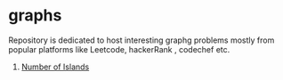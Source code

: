 # graphs

Repository is dedicated to host interesting graphg problems mostly from popular platforms like Leetcode, hackerRank , codechef etc.

1. [Number of Islands](https://github.com/KumarAbhinav2/graphs/blob/master/number_of_islands(LTM-200).py)
